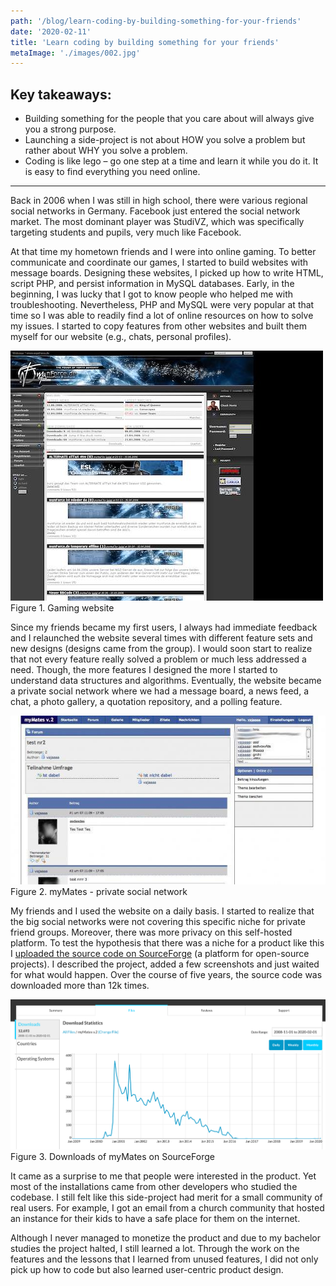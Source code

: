 ```yaml
---
path: '/blog/learn-coding-by-building-something-for-your-friends'
date: '2020-02-11'
title: 'Learn coding by building something for your friends'
metaImage: './images/002.jpg'
---
```


## Key takeaways:

- Building something for the people that you care about will always give you a strong purpose.
- Launching a side-project is not about HOW you solve a problem but rather about WHY you solve a problem.
- Coding is like lego – go one step at a time and learn it while you do it. It is easy to find everything you need online.

---

Back in 2006 when I was still in high school, there were various regional social networks in Germany. Facebook just entered the social network market. The most dominant player was StudiVZ, which was specifically targeting students and pupils, very much like Facebook.

At that time my hometown friends and I were into online gaming. To better communicate and coordinate our games, I started to build websites with message boards. Designing these websites, I picked up how to write HTML, script PHP, and persist information in MySQL databases. Early, in the beginning, I was lucky that I got to know people who helped me with troubleshooting. Nevertheless, PHP and MySQL were very popular at that time so I was able to readily find a lot of online resources on how to solve my issues. I started to copy features from other websites and built them myself for our website (e.g., chats, personal profiles).

![Gaming website](./images/001.jpg)
Figure 1. Gaming website

Since my friends became my first users, I always had immediate feedback and I relaunched the website several times with different feature sets and new designs (designs came from the group). I would soon start to realize that not every feature really solved a problem or much less addressed a need. Though, the more features I designed the more I started to understand data structures and algorithms. Eventually, the website became a private social network where we had a message board, a news feed, a chat, a photo gallery, a quotation repository, and a polling feature.

![myMates - private social network](./images/002.jpg)
Figure 2. myMates - private social network

My friends and I used the website on a daily basis. I started to realize that the big social networks were not covering this specific niche for private friend groups. Moreover, there was more privacy on this self-hosted platform. To test the hypothesis that there was a niche for a product like this I [uploaded the source code on SourceForge](https://sourceforge.net/projects/mymates/) (a platform for open-source projects). I described the project, added a few screenshots and just waited for what would happen. Over the course of five years, the source code was downloaded more than 12k times.

![Downloads of myMates on SourceForge](./images/003.png)
Figure 3. Downloads of myMates on SourceForge

It came as a surprise to me that people were interested in the product. Yet most of the installations came from other developers who studied the codebase. I still felt like this side-project had merit for a small community of real users. For example, I got an email from a church community that hosted an instance for their kids to have a safe place for them on the internet.

Although I never managed to monetize the product and due to my bachelor studies the project halted, I still learned a lot. Through the work on the features and the lessons that I learned from unused features, I did not only pick up how to code but also learned user-centric product design.

